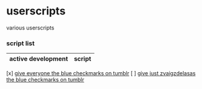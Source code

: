 # userscripts
various userscripts

### script list

|active development|script|
|:-:|:-:|
[x] [give everyone the blue checkmarks on tumblr](https://github.com/starchyunderscore/userscripts/blob/main/scripts/bluecheckforzvaigzdelasas.js)
[ ] [give just zvaigzdelasas the blue checkmarks on tumblr](https://github.com/starchyunderscore/userscripts/blob/main/scripts/bluecheckforzvaigzdelasas.js)

